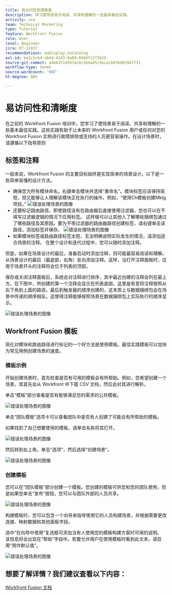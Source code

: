 ```yaml
---
title: 易访问性和清晰度
description: 学习使场景易于阅读、共享和理解的一些基本最佳实践。
activity: use
team: Technical Marketing
type: Tutorial
feature: Workfront Fusion
role: User
level: Beginner
jira: KT-11037
recommendations: noDisplay,noCatalog
exl-id: ba2c5c64-ab4d-42d3-8a69-6b9df1373b29
source-git-commit: a4e61514567ac8c2b4ad5c9ecacb87bd83947731
workflow-type: tm+mt
source-wordcount: '697'
ht-degree: 88%

---
```


# 易访问性和清晰度

在之前的 Workfront Fusion 培训中，您学习了使场景易于阅读、共享和理解的一些基本最佳实践。这些实践有助于让未来的 Workfront Fusion 用户或任何对您的 Workfront Fusion 实例进行故障排除或支持的人员更容易操作。在设计场景时，请遵循以下指导原则

## 标签和注释

一般来说，Workfront Fusion 的主要目标始终是实现简单的场景设计。以下是一些简单易懂的设计方法。

* 确保您为所有模块命名。右键单击模块并选择“重命名”。模块标签应该保持简短，但又能够让人理解该模块正在执行的操作。例如，“使用Ch模板创建Mktg项目。”
  ![错误处理场景的图像](assets/design-optimization-and-testing-1.png)
* 还要标记路由路径。即使路径没有在路由器后直接使用过滤器，您也可以在不填写过滤器逻辑的情况下应用标签。 这样做可以让其他人了解哪些捆绑包通过了哪些路径及其原因。要为不带过滤器的路由器路径创建标签，请右键单击该路径，添加标签并保存。
  ![错误处理场景的图像](assets/design-optimization-and-testing-2.png)
* 如果模块标签或路由路径标签太短，无法明确说明实际发生的情况，请添加适合场景的注释。 在整个设计和迭代过程中，您可以随时添加注释。

但是，如果在场景设计的最后，准备启动时添加注释，则可能最容易阅读和理解。从场景设计的最后（最底部，右角）反向添加注释。这样，当打开注释面板时，应用于场景开头的注释将会位于列表的顶部。

保存或关闭注释面板后，系统会对注释进行排序，其中最近创建的注释会列在最上方。在下图中，所创建的第一个注释会显示在列表底部。这里是有意将注释按照从右下角到上面的路径，最后到触发器的顺序创建的，这本质上与数据捆绑包会在场景中传递的顺序相反。这使得注释能够按照场景在数据捆绑包上实际执行的顺序显示。

![错误处理场景的图像](assets/design-optimization-and-testing-3.png)

## Workfront Fusion 模板

简化对模块和路由路径进行标记的一个好方法是使用模板。最佳实践模板可以加快为常见用例创建场景的速度。

### 模板示例

开始创建场景时，首先检查是否有可用的模板会有所帮助。例如，您希望创建一个场景，其首先会从 Workfront 中下载 CSV 文档，然后会对其进行解析。

单击“模板”部分查看是否有能够满足您的需求的公共模板。

![错误处理场景的图像](assets/design-optimization-and-testing-4.png)

单击“团队模板”选项卡可以查看团队中是否有人创建了可能会有所帮助的模板。

如果找到了自己想要使用的模板，请单击名称将其打开。

![错误处理场景的图像](assets/design-optimization-and-testing-5.png)

然后转到右上角，单击“选项”，然后选择“创建场景”。

![错误处理场景的图像](assets/design-optimization-and-testing-6.png)

### 创建模板

您可以在“团队模板”部分创建一个模板。您创建的模板可供您和您的团队使用，但是如果您单击“发布”按钮，您可以与团队外部的人员共享。

![错误处理场景的图像](assets/design-optimization-and-testing-7.png)

构建模板时，您可以包含一个向导来指导使用它的人员构建场景，并根据需要更改连接、映射数据和其他面板字段。

选中“在向导中使用”复选框可添加当有人使用您的模板构建方案时可用的说明。 该信息将会出现在“帮助”字段中。若要允许用户在使用模板时看到此文本，请启用“用作默认值”。

![错误处理场景的图像](assets/design-optimization-and-testing-8.png)

## 想要了解详情？我们建议查看以下内容：

[Workfront Fusion 文档](https://experienceleague.adobe.com/docs/workfront/using/adobe-workfront-fusion/workfront-fusion-2.html?lang=zh-Hans)
